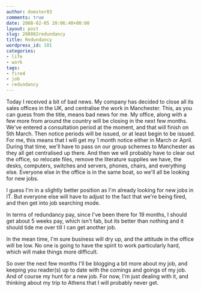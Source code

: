 ```yaml
---
author: domster83
comments: true
date: 2008-02-05 20:06:40+00:00
layout: post
slug: 200802redundancy
title: Redundancy
wordpress_id: 101
categories:
- life
- work
tags:
- fired
- job
- redundancy
---
```


Today I received a bit of bad news. My company has decided to close all its sales offices in the UK, and centralise the work in Manchester. This, as you can guess from the title, means bad news for me. My office, along with a few more from around the country will be closing in the next few months. We've entered a consultation period at the moment, and that will finish on 5th March. Then notice periods will be issued, or at least begin to be issued.
For me, this means that I will get my 1 month notice either in March or April. During that time, we'll have to pass on our group schemes to Manchester as they all get centralised up there. And then we will probably have to clear out the office, so relocate files, remove the literature supplies we have, the desks, computers, switches and servers, phones, chairs, and everything else. Everyone else in the office is in the same boat, so we'll all be looking for new jobs.




I guess I'm in a slightly better position as I'm already looking for new jobs in IT. But everyone else will have to adjust to the fact that we're being fired, and then get into job searching mode.




In terms of redundancy pay, since I've been there for 19 months, I should get about 5 weeks pay, which isn't fab, but its better than nothing and it should tide me over till I can get another job.




In the mean time, I'm sure business will dry up, and the attitude in the office will be low. No one is going to have the spirit to work particularly hard, which will make things more difficult.




So over the next few months I'll be blogging a bit more about my job, and keeping you reader(s) up to date with the comings and goings of my job. And of course my hunt for a new job. For now, I'm just dealing with it, and thinking about my trip to Athens that I will probably never get.
